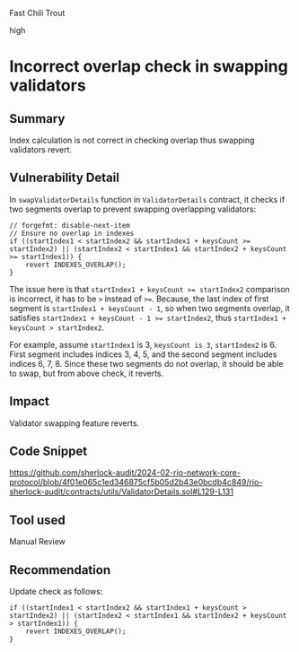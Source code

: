 Fast Chili Trout

high

# Incorrect overlap check in swapping validators

## Summary
Index calculation is not correct in checking overlap thus swapping validators revert.

## Vulnerability Detail
In `swapValidatorDetails` function in `ValidatorDetails` contract, it checks if two segments overlap to prevent swapping overlapping validators:
```Solidity
// forgefmt: disable-next-item
// Ensure no overlap in indexes
if ((startIndex1 < startIndex2 && startIndex1 + keysCount >= startIndex2) || (startIndex2 < startIndex1 && startIndex2 + keysCount >= startIndex1)) {
    revert INDEXES_OVERLAP();
}
```

The issue here is that `startIndex1 + keysCount >= startIndex2` comparison is incorrect, it has to be `>` instead of `>=`.
Because, the last index of first segment is `startIndex1 + keysCount - 1`, so when two segments overlap, it satisfies `startIndex1 + keysCount - 1 >= startIndex2`, thus `startIndex1 + keysCount > startIndex2`.

For example, assume `startIndex1` is 3, `keysCount is 3`, `startIndex2` is 6.
First segment includes indices 3, 4, 5, and the second segment includes indices 6, 7, 8.
Since these two segments do not overlap, it should be able to swap, but from above check, it reverts.

## Impact
Validator swapping feature reverts.

## Code Snippet
https://github.com/sherlock-audit/2024-02-rio-network-core-protocol/blob/4f01e065c1ed346875cf5b05d2b43e0bcdb4c849/rio-sherlock-audit/contracts/utils/ValidatorDetails.sol#L129-L131

## Tool used
Manual Review

## Recommendation
Update check as follows:
```Solidity
if ((startIndex1 < startIndex2 && startIndex1 + keysCount > startIndex2) || (startIndex2 < startIndex1 && startIndex2 + keysCount > startIndex1)) {
    revert INDEXES_OVERLAP();
}
```
